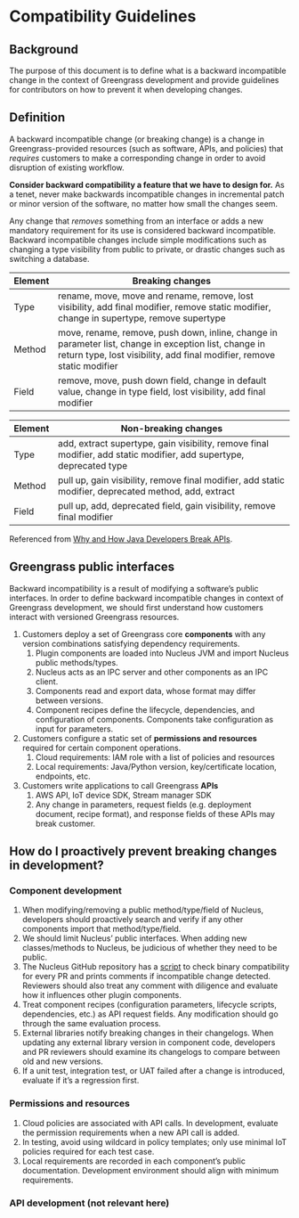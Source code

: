 # Compatibility Guidelines

## Background

The purpose of this document is to define what is a backward incompatible change in the context of Greengrass development and provide guidelines for contributors on how to prevent it when developing changes.

## Definition

A backward incompatible change (or breaking change) is a change in Greengrass-provided resources (such as software, APIs, and policies) that *requires* customers to make a corresponding change in order to avoid disruption of existing workflow.

**Consider backward compatibility a feature that we have to design for.** As a tenet, never make backwards incompatible changes in incremental patch or minor version of the software, no matter how small the changes seem.

Any change that *removes* something from an interface or adds a new mandatory requirement for its use is considered backward incompatible. Backward incompatible changes include simple modifications such as changing a type visibility from public to private, or drastic changes such as switching a database.

|Element	|Breaking changes	|
|---	|---	|
|Type	|rename, move, move and rename, remove, lost visibility, add final modifier, remove static modifier, change in supertype, remove supertype	|
|Method	|move, rename, remove, push down, inline, change in parameter list, change in exception list, change in return type, lost visibility, add final modifier, remove static modifier	|
|Field	|remove, move, push down field, change in default value, change in type field, lost visibility, add final modifier	|

|Element	|Non-breaking changes	|
|---	|---	|
|Type	|add, extract supertype, gain visibility, remove final modifier, add static modifier, add supertype, deprecated type	|
|Method	|pull up, gain visibility, remove final modifier, add static modifier, deprecated method, add, extract	|
|Field	|pull up, add, deprecated field, gain visibility, remove final modifier	|

Referenced from [Why and How Java Developers Break APIs](https://arxiv.org/pdf/1801.05198.pdf).

## Greengrass public interfaces

Backward incompatibility is a result of modifying a software’s public interfaces. In order to define backward incompatible changes in context of Greengrass development, we should first understand how customers interact with versioned Greengrass resources.

1. Customers deploy a set of Greengrass core **components** with any version combinations satisfying dependency requirements.
    1. Plugin components are loaded into Nucleus JVM and import Nucleus public methods/types.
    2. Nucleus acts as an IPC server and other components as an IPC client.
    3. Components read and export data, whose format may differ between versions.
    4. Component recipes define the lifecycle, dependencies, and configuration of components. Components take configuration as input for parameters.
2. Customers configure a static set of **permissions and resources** required for certain component operations.
    1. Cloud requirements: IAM role with a list of policies and resources
    2. Local requirements: Java/Python version, key/certificate location, endpoints, etc.
3. Customers write applications to call Greengrass **APIs**
    1. AWS API, IoT device SDK, Stream manager SDK
    2. Any change in parameters, request fields (e.g. deployment document, recipe format), and response fields of these APIs may break customer.

## How do I proactively prevent breaking changes in development?

### Component development

1. When modifying/removing a public method/type/field of Nucleus, developers should proactively search and verify if any other components import that method/type/field.
2. We should limit Nucleus’ public interfaces. When adding new classes/methods to Nucleus, be judicious of whether they need to be public.
3. The Nucleus GitHub repository has a [script](/.github/scripts/binaryCompatibility.py) to check binary compatibility for every PR and prints comments if incompatible change detected. Reviewers should also treat any comment with diligence and evaluate how it influences other plugin components.
4. Treat component recipes (configuration parameters, lifecycle scripts, dependencies, etc.) as API request fields. Any modification should go through the same evaluation process.
5. External libraries notify breaking changes in their changelogs. When updating any external library version in component code, developers and PR reviewers should examine its changelogs to compare between old and new versions.
6. If a unit test, integration test, or UAT failed after a change is introduced, evaluate if it’s a regression first.

### Permissions and resources

1. Cloud policies are associated with API calls. In development, evaluate the permission requirements when a new API call is added.
2. In testing, avoid using wildcard in policy templates; only use minimal IoT policies required for each test case.
3. Local requirements are recorded in each component’s public documentation. Development environment should align with minimum requirements.

### API development (not relevant here)